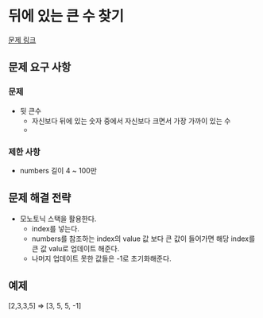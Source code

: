 # 뒤에 있는 큰 수 찾기

[문제 링크](https://school.programmers.co.kr/learn/courses/30/lessons/154539?language=java)

## 문제 요구 사항

### 문제

- 뒷 큰수
  - 자신보다 뒤에 있는 숫자 중에서 자신보다 크면서 가장 가까이 있는 수
  -

### 제한 사항

- numbers 길이 4 ~ 100만

## 문제 해결 전략

- 모노토닉 스택을 활용한다.
  - index를 넣는다.
  - numbers를 참조하는 index의 value 값 보다 큰 값이 들어가면 해당 index를 큰 값 valu로 업데이트 해준다.
  - 나머지 업데이트 못한 값들은 -1로 초기화해준다.

## 예제

[2,3,3,5] => [3, 5, 5, -1]
